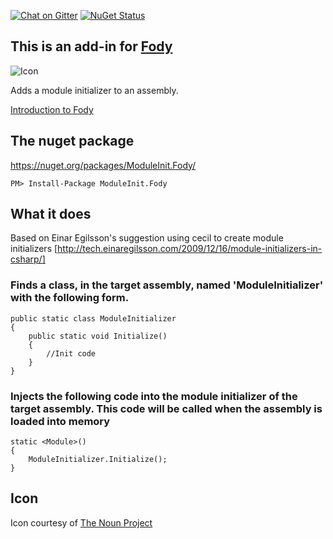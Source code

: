 [![Chat on Gitter](https://img.shields.io/gitter/room/fody/fody.svg?style=flat)](https://gitter.im/Fody)
[![NuGet Status](http://img.shields.io/nuget/v/ModuleInit.Fody.svg?style=flat)](https://www.nuget.org/packages/ModuleInit.Fody/)


## This is an add-in for [Fody](https://github.com/Fody/Fody/) 

![Icon](https://raw.github.com/Fody/ModuleInit/master/Icons/package_icon.png)

Adds a module initializer to an assembly.

[Introduction to Fody](http://github.com/Fody/Fody/wiki/SampleUsage)


## The nuget package

https://nuget.org/packages/ModuleInit.Fody/

    PM> Install-Package ModuleInit.Fody


## What it does 

Based on Einar Egilsson's suggestion using cecil to create module initializers [http://tech.einaregilsson.com/2009/12/16/module-initializers-in-csharp/]


### Finds a class, in the target assembly, named 'ModuleInitializer' with the following form.

    public static class ModuleInitializer
    {
        public static void Initialize()
        {
            //Init code
        }
    }


### Injects the following code into the module initializer of the target assembly. This code will be called when the assembly is loaded into memory


    static <Module>()
    {
        ModuleInitializer.Initialize();
    }


## Icon

Icon courtesy of [The Noun Project](http://thenounproject.com)
